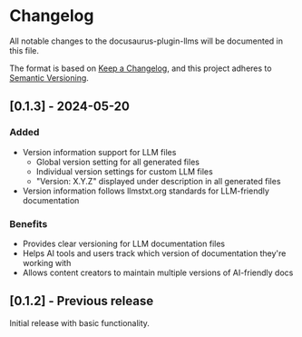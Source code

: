 # Changelog

All notable changes to the docusaurus-plugin-llms will be documented in this file.

The format is based on [Keep a Changelog](https://keepachangelog.com/en/1.0.0/),
and this project adheres to [Semantic Versioning](https://semver.org/spec/v2.0.0.html).

## [0.1.3] - 2024-05-20

### Added
- Version information support for LLM files
  - Global version setting for all generated files
  - Individual version settings for custom LLM files
  - "Version: X.Y.Z" displayed under description in all generated files
- Version information follows llmstxt.org standards for LLM-friendly documentation

### Benefits
- Provides clear versioning for LLM documentation files
- Helps AI tools and users track which version of documentation they're working with
- Allows content creators to maintain multiple versions of AI-friendly docs

## [0.1.2] - Previous release

Initial release with basic functionality.